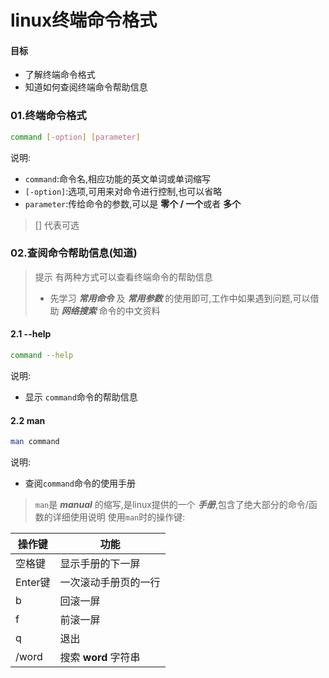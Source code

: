 # linux终端命令格式

#### 目标
* 了解终端命令格式
* 知道如何查阅终端命令帮助信息

### 01.终端命令格式
```bash
command [-option] [parameter]
```
说明:
* `command`:命令名,相应功能的英文单词或单词缩写
* `[-option]`:选项,可用来对命令进行控制,也可以省略
* `parameter`:传给命令的参数,可以是 **零个 / 一个**或者 **多个**
> [] 代表可选

### 02.查阅命令帮助信息(知道)
> 提示
> 有两种方式可以查看终端命令的帮助信息
> * 先学习 ***常用命令*** 及 ***常用参数*** 的使用即可,工作中如果遇到问题,可以借助 ***网络搜索*** 命令的中文资料

#### 2.1 --help
```bash
command --help
```
说明:
* 显示 `command`命令的帮助信息

#### 2.2 man
```bash
man command
```
说明:
* 查阅`command`命令的使用手册
> `man`是 ***manual*** 的缩写,是linux提供的一个 ***手册***,包含了绝大部分的命令/函数的详细使用说明
使用`man`时的操作键:

|操作键|功能| 
|-----|-----------| 
|空格键|显示手册的下一屏| 
|Enter键|一次滚动手册页的一行| 
|b|回滚一屏| 
|f|前滚一屏| 
|q|退出| 
|/word|搜索 **word** 字符串| 